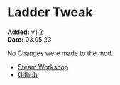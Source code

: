 # Ladder Tweak
**Added:** v1.2 <br>
**Date:** 03.05.23

No Changes were made to the mod.

- [Steam Workshop](https://steamcommunity.com/sharedfiles/filedetails/?id=1803586009)
- [Github]()